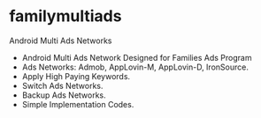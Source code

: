 # familymultiads
Android Multi Ads Networks
- Android Multi Ads Network Designed for Families Ads Program
- Ads Networks: Admob, AppLovin-M, AppLovin-D, IronSource.
- Apply High Paying Keywords.
- Switch Ads Networks.
- Backup Ads Networks.
- Simple Implementation Codes.